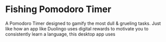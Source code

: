 # Fishing Pomodoro Timer

A Pomodoro Timer designed to gamify the most dull & grueling tasks. Just like how an app like Duolingo uses digital rewards to motivate you to consistently learn a language, this desktop app uses 
